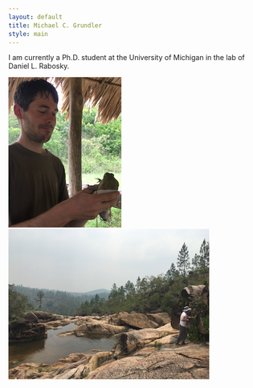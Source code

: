 ```yaml
---
layout: default
title: Michael C. Grundler
style: main
---
```

<div class="blurb">
    <p>I am currently a Ph.D. student at the University of Michigan in the lab of Daniel L. Rabosky.</p>
    <p float="left">
        <div>
            <img src="mcg1.png">
        </div>
        <div>
            <img src="mcg2.png">
        </div>
    </p>
</div>
